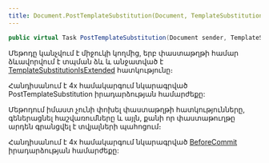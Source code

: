 ```yaml
---
title: Document.PostTemplateSubstitution(Document, TemplateSubstitutionEventArgs<TemplateSubstitution>) մեթոդ
---
```


```c#
public virtual Task PostTemplateSubstitution(Document sender, TemplateSubstitutionEventArgs<TemplateSubstitution> args)
```

Մեթոդը կանչվում է միջուկի կողմից, երբ փաստաթղթի համար ձևավորվում է տպման ձև և անջատված է [TemplateSubstitutionIsExtended](TemplateSubstitutionIsExtended.md) հատկությունը։ 

Հանդիսանում է 4x համակարգում նկարագրված PostTemplateSubstitution իրադարձության համարժեքը:

Մեթոդում իմաստ չունի փոխել փաստաթղթի հատկությունները, գեներացնել հաշվառումները և այլն, քանի որ փաստաթուղթը արդեն գրանցվել է տվյալների պահոցում։

Հանդիսանում է 4x համակարգում նկարագրված [BeforeCommit](https://armsoft.github.io/as4x-docs/HTM/ProgrGuide/ScriptProcs/BeforeCommit.html) իրադարձության համարժեքը:

